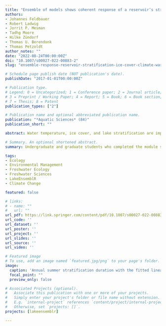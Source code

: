 ```yaml
---
title: "Ensemble of models shows coherent response of a reservoir’s stratification and ice cover to climate warming"
authors:
- Johannes Feldbauer
- Robert Ladwig
- Jorrit P. Mesman
- Tadhg Moore
- Hilke Zündorf
- Thomas U. Berendonk
- Thomas Petzoldt
author_notes: ""
date: "2022-08-24T00:00:00Z"
doi: "10.1007/s00027-022-00883-2"
slug: "ensemble-response-reservoir-stratification-ice-cover-climate-warming"

# Schedule page publish date (NOT publication's date).
publishDate: "2017-01-01T00:00:00Z"

# Publication type.
# Legend: 0 = Uncategorized; 1 = Conference paper; 2 = Journal article;
# 3 = Preprint / Working Paper; 4 = Report; 5 = Book; 6 = Book section;
# 7 = Thesis; 8 = Patent
publication_types: ["2"]

# Publication name and optional abbreviated publication name.
publication: "*Aquatic Sciences* (84)"
publication_short: ""

abstract: Water temperature, ice cover, and lake stratification are important physical properties of lakes and reservoirs that control mixing as well as bio-geo-chemical processes and thus influence the water quality. We used an ensemble of vertical one-dimensional hydrodynamic lake models driven with regional climate projections to calculate water temperature, stratification, and ice cover under the A1B emission scenario for the German drinking water reservoir Lichtenberg. We used an analysis of variance method to estimate the contributions of the considered sources of uncertainty on the ensemble output. For all simulated variables, epistemic uncertainty, which is related to the model structure, is the dominant source throughout the simulation period. Nonetheless, the calculated trends are coherent among the five models and in line with historical observations. The ensemble predicts an increase in surface water temperature of 0.34 K per decade, a lengthening of the summer stratification of 3.2 days per decade, as well as decreased probabilities of the occurrence of ice cover and winter inverse stratification by 2100. These expected changes are likely to influence the water quality of the reservoir. Similar trends are to be expected in other reservoirs and lakes in comparable regions.

# Summary. An optional shortened abstract.
summary: Undergraduate and graduate students who completed the module showed increased familiarity with ecological forecasts and forecast uncertainty. Integrating ecological forecasting into undergraduate ecology curricula will enhance students&rsquo; abilities to engage and understand complex ecological concepts.

tags:
- Ecology
- Environmental Management
- Freshwater Ecology
- Freshwater Sciences
- LakeEnsemblR
- Climate Change

featured: false

# links:
# - name: ""
#   url: ""
url_pdf: https://link.springer.com/content/pdf/10.1007/s00027-022-00883-2.pdf
url_code: ''
url_dataset: ''
url_poster: ''
url_project: ''
url_slides: ''
url_source: ''
url_video: ''

# Featured image
# To use, add an image named `featured.jpg/png` to your page's folder. 
image:
  caption: 'Annual summer stratification duration with the fitted linear regression and segmented linear regression for the five models.'
  focal_point: ""
  preview_only: false

# Associated Projects (optional).
#   Associate this publication with one or more of your projects.
#   Simply enter your project's folder or file name without extension.
#   E.g. `internal-project` references `content/project/internal-project/index.md`.
#   Otherwise, set `projects: []`.
projects: [lakeensemblr]

---
```


